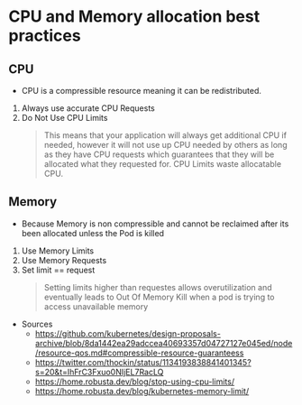 # CPU and Memory allocation best practices

## CPU
- CPU is a compressible resource meaning it can be redistributed.
1. Always use accurate CPU Requests
2. Do Not Use CPU Limits
    > This means that your application will always get additional CPU if needed, however it will not use up CPU needed by others as long as they have CPU requests which guarantees that they will be allocated what they requested for. CPU Limits waste allocatable CPU. 


## Memory
- Because Memory is non compressible and cannot be reclaimed after its been allocated unless the Pod is killed
1. Use Memory Limits
2. Use Memory Requests
3. Set limit == request
    > Setting limits higher than requestes allows overutilization and eventually leads to Out Of Memory Kill when a pod is trying to access unavailable memory


- Sources
    - https://github.com/kubernetes/design-proposals-archive/blob/8da1442ea29adccea40693357d04727127e045ed/node/resource-qos.md#compressible-resource-guaranteess
    - https://twitter.com/thockin/status/1134193838841401345?s=20&t=IhFrC3Fxuo0NIjEL7RacLQ
    - https://home.robusta.dev/blog/stop-using-cpu-limits/
    - https://home.robusta.dev/blog/kubernetes-memory-limit/
